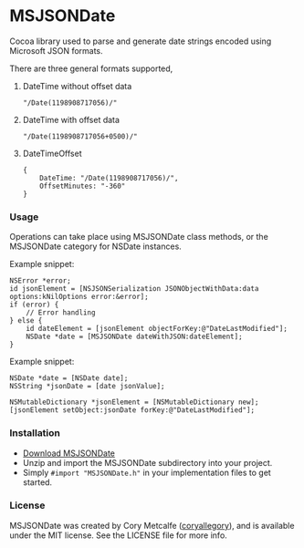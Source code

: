 MSJSONDate
==========

Cocoa library used to parse and generate date strings encoded using Microsoft JSON formats.

There are three general formats supported,

1. DateTime without offset data

    `"/Date(1198908717056)/"`

2. DateTime with offset data

    `"/Date(1198908717056+0500)/"`

3. DateTimeOffset

    ```
    {
        DateTime: "/Date(1198908717056)/",
        OffsetMinutes: "-360"
    }
    ```


### Usage

Operations can take place using MSJSONDate class methods, or the MSJSONDate category for NSDate instances.

Example snippet:

    NSError *error;
    id jsonElement = [NSJSONSerialization JSONObjectWithData:data options:kNilOptions error:&error];
    if (error) {
        // Error handling
    } else {
        id dateElement = [jsonElement objectForKey:@"DateLastModified"];
        NSDate *date = [MSJSONDate dateWithJSON:dateElement];
    }

Example snippet:

    NSDate *date = [NSDate date];
    NSString *jsonDate = [date jsonValue];
    
    NSMutableDictionary *jsonElement = [NSMutableDictionary new];
    [jsonElement setObject:jsonDate forKey:@"DateLastModified"];


### Installation

- [Download MSJSONDate](https://github.com/coryallegory/CMJSON/zipball/master)
- Unzip and import the MSJSONDate subdirectory into your project.
- Simply `#import "MSJSONDate.h"` in your implementation files to get started.


### License

MSJSONDate was created by Cory Metcalfe ([coryallegory](https://github.com/coryallegory)), and is available under the MIT license. See the LICENSE file for more info.

